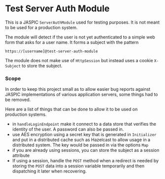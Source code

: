 Test Server Auth Module
=======================

This is a JASPIC `ServerAuthModule` used for testing purposes.  It is not
meant to be used for a production system.

The module will detect if the user is not yet authenticated to a simple web
form that asks for a user name.  It forms a subject with the pattern

    https://[username]@test-server-auth-module

The module does not make use of `HttpSession` but instead uses a cookie 
`X-Subject` to store the subject.

### Scope

In order to keep this project small as to allow easier bug reports against
JASPIC implementations of various application servers, some things had to be
removed.

Here are a list of things that can be done to allow it to be used on
production systems.

* in `handleLoginEndpoint` make it connect to a data store that verifies
  the identity of the user.  A password can also be passed in.
* use AES encryption using a secret key that is generated in `Initializer`
  and put in a distributed cache such as Hazelcast to allow usage in a
  distributed system.  The key would be passed in via the options `Map`
* if you are already using sessions, you can store the subject as a
  session attribute
* If using a session, handle the `POST` method when a redirect is needed
  by storing the `POST` data into a session variable temporarily and then
  dispatching it later when recovering.